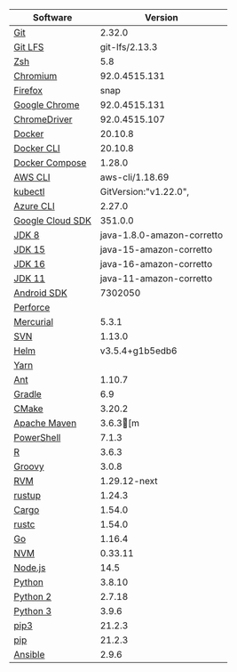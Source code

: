 [//]: # (title: Preinstalled Software on TeamCity Cloud Ubuntu Agents)
[//]: # (auxiliary-id: Preinstalled Software on TeamCity Cloud Ubuntu Agents)

<chunk id="ubuntu-jb-agents">

|Software|Version|
|---|---|
|[Git](https://git-scm.com/)|2.32.0|
|[Git LFS](https://git-lfs.github.com/)|git-lfs/2.13.3|
|[Zsh](https://www.zsh.org/)|5.8|
|[Chromium](https://www.chromium.org/)|92.0.4515.131|
|[Firefox](https://www.mozilla.org/en-US/firefox/)|snap|
|[Google Chrome](https://www.google.com/chrome/)|92.0.4515.131|
|[ChromeDriver](https://chromedriver.chromium.org/)|92.0.4515.107|
|[Docker](https://www.docker.com/)|20.10.8|
|[Docker CLI](https://docs.docker.com/engine/reference/commandline/cli/)|20.10.8|
|[Docker Compose](https://docs.docker.com/compose/)|1.28.0|
|[AWS CLI](https://aws.amazon.com/cli/)|aws-cli/1.18.69|
|[kubectl](https://kubernetes.io/docs/tasks/tools/#kubectl)|GitVersion:"v1.22.0",|
|[Azure CLI](https://docs.microsoft.com/en-us/cli/azure/)|2.27.0|
|[Google Cloud SDK](https://cloud.google.com/sdk)|351.0.0|
|[JDK 8](https://docs.aws.amazon.com/corretto/latest/corretto-8-ug/downloads-list.html)|java-1.8.0-amazon-corretto|
|[JDK 15](https://docs.aws.amazon.com/corretto/latest/corretto-15-ug/downloads-list.html)|java-15-amazon-corretto|
|[JDK 16](https://docs.aws.amazon.com/corretto/latest/corretto-16-ug/downloads-list.html)|java-16-amazon-corretto|
|[JDK 11](https://docs.aws.amazon.com/corretto/latest/corretto-11-ug/downloads-list.html)|java-11-amazon-corretto|
|[Android SDK](https://developer.android.com/studio/command-line)|7302050|
|[Perforce](https://www.perforce.com/)||
|[Mercurial](https://www.mercurial-scm.org/)|5.3.1|
|[SVN](https://subversion.apache.org/)|1.13.0|
|[Helm](https://helm.sh/)|v3.5.4+g1b5edb6|
|[Yarn](https://yarnpkg.com/)||
|[Ant](https://ant.apache.org/)|1.10.7|
|[Gradle](https://gradle.org/)|6.9|
|[CMake](https://cmake.org/)|3.20.2|
|[Apache Maven](https://maven.apache.org/)|3.6.3[m|
|[PowerShell](https://docs.microsoft.com/en-us/powershell/)|7.1.3|
|[R](https://www.r-project.org/)|3.6.3|
|[Groovy](https://groovy-lang.org/)|3.0.8|
|[RVM](https://rvm.io/)|1.29.12-next|
|[rustup](https://rustup.rs/)|1.24.3|
|[Cargo](https://doc.rust-lang.org/cargo/)|1.54.0|
|[rustc](https://doc.rust-lang.org/rustc/what-is-rustc.html)|1.54.0|
|[Go](https://golang.org/)|1.16.4|
|[NVM](https://github.com/nvm-sh/nvm)|0.33.11|
|[Node.js](https://nodejs.org/en/)|14.5|
|[Python](https://www.python.org/)|3.8.10|
|[Python 2](https://www.python.org/downloads/)|2.7.18|
|[Python 3](https://www.python.org/downloads/)|3.9.6|
|[pip3](https://pip.pypa.io/en/stable/)|21.2.3|
|[pip](https://pip.pypa.io/en/stable/)|21.2.3|
|[Ansible](https://www.ansible.com/)|2.9.6|

</chunk> 
